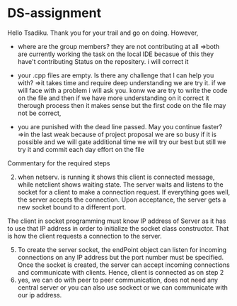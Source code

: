 # DS-assignment


Hello Tsadiku. Thank you for your trail and go on doing. However, 

- where are the group members? they are not contributing at all
=>both are currently working the task on the local IDE becasue of this they have't contributing Status on the repositery.  i will correct it 

- your .cpp files are empty. Is there any challenge that I can help you with?
=>it takes time and require deep understanding we are try it. if we will face with  a problem i will ask you. konw we are try to write the code on the file and then if we have more understanding on it correct it therough process then it makes sense but the first code on the file may not be correct,  

- you are punished with the dead line passed. May you continue faster?
=>in the last weak  because of project proposal we are so busy if it is possible and we will
gate additional time we will try our best but still we try it and commit each day effort on the file




Commentary for the required steps

2. when netserv. is running it shows this client is connected message, 
while netclient shows waiting state.
The server waits and listens to the socket for a client to make a connection request. If everything 
goes well, the server accepts the connection. Upon acceptance, the server gets a new socket bound to a different port.

The client in socket programming must know IP address of Server as it has to use that IP address in order to initialize the socket class constructor.
 That is how the client requests a connection to the server.

5. To create the server socket, the endPoint object can listen for incoming connections on any IP address but the port number must be specified. 
Once the socket is created, the server can accept incoming connections and communicate with clients. Hence, client is connected as on step 2
6. yes, we can do with peer 
to peer communication, does not
 need any central server or you can also use sockect or we can communicate with our ip address.
